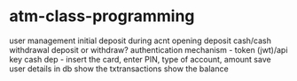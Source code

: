 # atm-class-programming
user management
    initial deposit during acnt opening
deposit cash/cash withdrawal
    deposit or withdraw?
    authentication mechanism - token (jwt)/api key
    cash dep - insert the card, enter PIN,  type of account, amount 
save user details in db
show the txtransactions
show the balance
